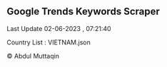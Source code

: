 

## Google Trends Keywords Scraper 
 
Last Update 02-06-2023 , 07:21:40

Country List :
VIETNAM.json



© Abdul Muttaqin 
